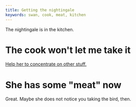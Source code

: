 ```yaml
---
title: Getting the nightingale
keywords: swan, cook, meat, kitchen
---
```


The nightingale is in the kitchen.

# The cook won't let me take it
[Help her to concentrate on other stuff.](040-cook.md)

# She has some "meat" now
Great. Maybe she does not notice you taking the bird, then.
